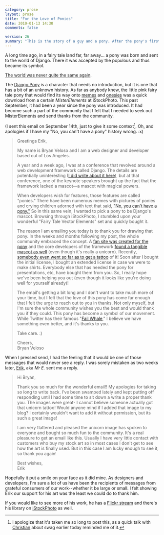 ```yaml
---
category: prose
layout: prose
title: "For the Love of Ponies"
date: 2010-01-13 14:30
comments: false

version: 26
summary: "This is the story of a guy and a pony. After the pony's first birthday as mascot of the Django Web Framework, said guy goes on a search to thank the pony's original artist. This is that story."
---
```


A long time ago, in a fairy tale land far, far away... a pony was born and sent to the world of Django. There it was accepted by the populous and thus became its symbol.

[The world was never quite the same again][1].

The [Django Pony][2] is a character that needs no introduction, but it is one that has a bit of an unknown history. As far as anybody knew, the little pink fairy tale pony that would find its way onto [memes][3] and [onesies][4] was a quick download from a certain _MisterElements_ at iStockPhoto. This past September, it had been a year since the pony was introduced. It had become such a part of the community that I felt that I needed to seek out MisterElements and send thanks from the community.

(I sent this email on September 14th, just to give it some context[^1]. Oh, and apologies if I have my "No, you can't have a pony" history wrong. :x)

> Greetings Erik,
>
> My name is Bryan Veloso and I am a web designer and developer based out of Los Angeles.
>
> A year and a week ago, I was at a conference that revolved around a web development framework called Django. The details are potentially uninteresting ([I did write about it here][5]), but at that conference, one of the keynote speakers brought up the fact that the framework lacked a mascot—a mascot with magical powers.
>
> When developers wish for features, those features are called "ponies." There have been numerous memes with pictures of ponies and crying children adorned with text that said, ["No, you can't have a pony."][6] So in this same vein, I wanted to pick a pony to be Django's mascot.  Browsing through iStockPhoto, I stumbled upon your wonderful "Fairy Tale Vector Elements" set and quickly bought it.
>
> The reason I am emailing you today is to thank you for drawing that pony. In the weeks and months following my post, the whole community embraced the concept. A [fan site was created for the pony][7] and the core developers of the framework [found a tangible mascot as well][8] (even though it's really a unicorn). Recently, [somebody even went so far as to get a tattoo][9] of it! Soon after I bought the initial license, I bought an extended license in case we were to make shirts. Everybody else that has needed the pony for presentations, etc, have bought them from you. So, I really hope we've been helping you out (even though it looks like you're doing well for yourself already)!
>
> The email's getting a bit long and I don't want to take much more of your time, but I felt that the love of this pony has come far enough that I felt the urge to reach out to you in thanks. Not only myself, but I'm sure the whole community wishes you the best and would thank you if they could. This pony has become a symbol of our movement.  While Twitter has their famous "[Fail Whale][10]," I believe we have something even better, and it's thanks to you.
>
> Take care. :)
>
> Cheers,    
> Bryan Veloso

When I pressed send, I had the feeling that it would be one of those messages that would never see a reply. I was sorely mistaken as two weeks later, [Erik][11], aka _Mr E._ sent me a reply.

> Hi Bryan,
>
> Thank you so much for the wonderful email!! My apologies for taking so long to write back. I've been swamped lately and kept putting off responding until I had some time to sit down a write a proper thank you. The images were great- I cannot believe someone actually got that unicorn tattoo! Would anyone mind if I added that image to my blog? I certainly wouldn't want to add it without permission, but its such a great image!
>
> I am very flattered and pleased the unicorn image has spoken to everyone and bought so much fun to the community. It's a real pleasure to get an email like this. Usually I have very little contact with customers who buy my stock art so in most cases I don't get to see how the art is finally used. But in this case I am lucky enough to see it, so thank you again!
>
> Best wishes,    
> Erik

Hopefully it put a smile on your face as it did mine. As designers and developers, I'm sure a lot of us have been the recipients of messages from grateful consumers of our work--whether it be large or small. I felt showing Erik our support for his art was the least we could do to thank him.

If you would like to see more of his work, he has a [Flickr stream][13] and there's his library on [iStockPhoto][14] as well.

[^1]: I apologize that it's taken me so long to post this, as a quick talk with [Christian][12] about swag earlier today reminded me of it.

[1]: http://www.flickr.com/photos/bastispicks/3400633546/
[2]: http://djangopony.com/
[3]: http://www.flickr.com/photos/shawnrider/3955849640/
[4]: http://www.flickr.com/photos/mintchaos/3921097219/
[5]: http://avalonstar.com/blog/2008/sep/9/the-web-framework-for-ponies/
[6]: http://linuxformat.co.uk/files/nopony.jpg
[7]: http://djangopony.com/
[8]: http://www.flickr.com/groups/djangopony/pool/
[9]: http://www.flickr.com/photos/bloodredrose/3914730790/in/pool-djangopony
[10]: http://en.wikipedia.org/wiki/File:Failwhale.png
[11]: http://misterelements.com/
[12]: http://www.mintchaos.com/
[13]: http://www.flickr.com/people/misterelements/
[14]: http://www.istockphoto.com/user_view.php?id=1590391
